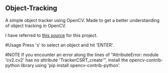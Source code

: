 ## Object-Tracking
A simple object tracker using OpenCV.
Made to get a better understanding of object tracking in OpenCV.

I have referred to [this source](https://www.pyimagesearch.com/2018/07/30/opencv-object-tracking/) for this project.

#Usage
      Press 's' to select an object and hit 'ENTER'.
      
      
#NOTE
      If you encounter an error along the lines of "AttributeError: module 'cv2.cv2' has no attribute 'TrackerCSRT_create'", install the opencv-contrib-python
library using 'pip install opencv-contrib-python'.
